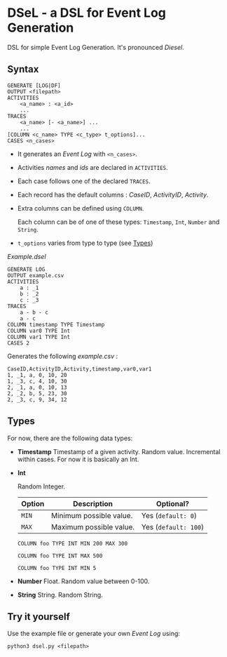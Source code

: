 # DSeL - a DSL for Event Log Generation

DSL for simple Event Log Generation. 
It's pronounced _Diesel_.

## Syntax 

```
GENERATE [LOG|DF]
OUTPUT <filepath>
ACTIVITIES 
	<a_name> : <a_id>
	... 
TRACES 
	<a_name> [- <a_name>] ... 
	...
[COLUMN <c_name> TYPE <c_type> t_options]...
CASES <n_cases>

```

- It generates an _Event Log_ with `<n_cases>`.
- Activities _names_ and _ids_ are declared in `ACTIVITIES`.
- Each case follows one of the declared `TRACES`.
- Each record has the default columns : _CaseID_, _ActivityID_, _Activity_.
- Extra columns can be defined using `COLUMN`. 

	Each column can be of one of these types: `Timestamp`, `Int`, `Number` and `String`.
- `t_options` varies from type to type (see [Types](#types))

_Example.dsel_

```
GENERATE LOG 
OUTPUT example.csv
ACTIVITIES 
    a : _1
    b : _2 
    c : _3
TRACES 
    a - b - c
    a - c
COLUMN timestamp TYPE Timestamp 
COLUMN var0 TYPE Int
COLUMN var1 TYPE Int
CASES 2
```

Generates the following _example.csv_ :
```
CaseID,ActivityID,Activity,timestamp,var0,var1
1, _1, a, 0, 10, 20 
1, _3, c, 4, 10, 30 
2, _1, a, 0, 10, 13
2, _2, b, 5, 23, 30 
2, _3, c, 9, 34, 12 
```

## Types 

For now, there are the following data types: 

- **Timestamp** 
	Timestamp of a given activity. 
	Random value. 
	Incremental within cases.
	For now it is basically an Int.
- **Int**
	
	Random Integer.
	
	| Option  | Description | Optional? |
	|---------|------------|------------|
	| `MIN` | Minimum possible value. | Yes (`default: 0`) |
	| `MAX` | Maximum possible value. | Yes (`default: 100`) |

	`COLUMN foo TYPE INT MIN 200 MAX 300`

	`COLUMN foo TYPE INT MAX 500`
	
	`COLUMN foo TYPE INT MIN 5`

- **Number** 
	Float. 
	Random value between 0-100.
- **String**
	String.
	Random String.

## Try it yourself 

Use the example file or generate your own _Event Log_ using:

```
python3 dsel.py <filepath>
```